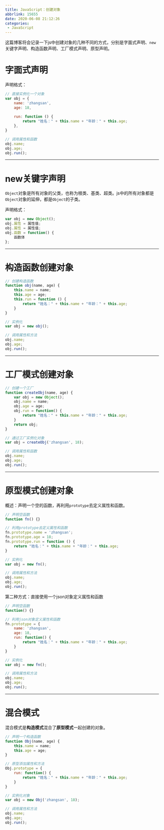 ```yaml
---
title: JavaScript：创建对象
abbrlink: 15655
date: 2020-06-08 21:12:26
categories:
 - JavaScript
---
```

这篇博客将会记录一下js中创建对象的几种不同的方式，分别是字面式声明、`new`关键字声明、构造函数声明、工厂模式声明、原型声明。
<!-- more -->

# 字面式声明
声明格式：
```js
// 直接实例化一个对象
var obj = {
    name: 'zhangsan',
    age: 18,
    
    run: function () { 
        return "姓名：" + this.name + "年龄：" + this.age;
    },
}

// 调用属性和函数
obj.name;
obj.age;
obj.run();
```
---

# new关键字声明
`Object`对象是所有对象的父类，也称为根类、基类、超类。js中的所有对象都是`Object`对象的延伸，都是`Object`的子类。

声明格式：
```js
var obj = new Object();
obj.属性 = 属性值;
obj.属性 = 属性值;
obj.函数 = function() {
    函数体
};
```
---

# 构造函数创建对象
```js
// 创建构造函数
function obj(name, age) {
    this.name = name;
    this.age = age;
    this.run = function () {
        return "姓名：" + this.name + "年龄：" + this.age;
    }
}

// 实例化
var obj = new obj();

// 调用属性和方法
obj.name;
obj.age;
obj.run();
```
---

# 工厂模式创建对象
```js
// 创建一个工厂
function createObj(name, age) {
    var obj = new Object();
    obj.name = name;
    obj.age = age;
    obj.run = function() {
        return "姓名：" + this.name + "年龄：" + this.age;
    }
    return obj;
}

// 通过工厂实例化对象
var obj = createObj('zhangsan', 18);

// 调用属性和函数
obj.name;
obj.age;
obj.run();
```
---

# 原型模式创建对象
概述：声明一个空的函数，再利用`prototype`去定义属性和函数。
```js
// 声明空函数
function fn() {}

// 利用prototype去定义属性和函数
fn.prototype.name = 'zhangsan';
fn.prototype.age = 18;
fn.prototype.run = function () {
    return "姓名：" + this.name + "年龄：" + this.age;
}

// 实例化
var obj = new fn();

// 调用属性和方法
obj.name;
obj.age;
obj.run();
```

第二种方式：直接使用一个json对象定义属性和函数
```js
// 声明空函数
function() {}

// 利用json对象定义属性和函数
fn.prototype = {
    name: 'zhangsan',
    age: 18,
    run: function() {
        return "姓名：" + this.name + "年龄：" + this.age;
    }
}

// 实例化
var obj = new fn();

// 调用属性和方法
obj.name;
obj.age;
obj.run();
```
---


# 混合模式
混合模式是**构造模式**混合了**原型模式**一起创建的对象。
```js
// 声明一个构造函数
function Obj(name, age) {
    this.name = name;
    this.age = age;
}

// 原型添加属性和方法
Obj.prototype = {
    run: function() {
        return "姓名：" + this.name + "年龄：" + this.age;
    }
}

// 实例化对象
var obj = new Obj('zhangsan', 18);

// 调用属性和方法
obj.name;
obj.age;
obj.run();
```
